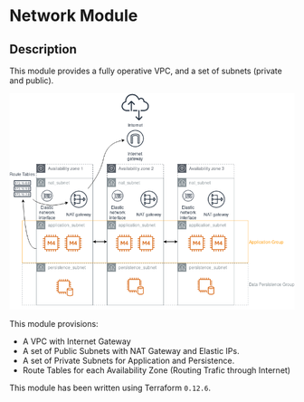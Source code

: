 # Network Module

## Description
This module provides a fully operative VPC, and a set of subnets (private and public).

![Schematic](img/schematic.png "Networking Module")

This module provisions:
*   A VPC with Internet Gateway
*   A set of Public Subnets with NAT Gateway and Elastic IPs.
*   A set of Private Subnets for Application and Persistence.
*   Route Tables for each Availability Zone (Routing Trafic through Internet)

This module has been written using Terraform `0.12.6`.